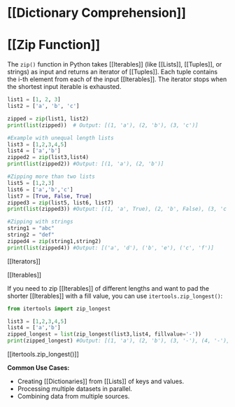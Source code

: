 # [[Dictionary Comprehension]]
# [[Zip Function]] 
The `zip()` function in Python takes [[Iterables]] (like [[Lists]], [[Tuples]], or strings) as input and returns an iterator of [[Tuples]].  Each tuple contains the i-th element from each of the input [[Iterables]].  The iterator stops when the shortest input iterable is exhausted.

```python
list1 = [1, 2, 3]
list2 = ['a', 'b', 'c']

zipped = zip(list1, list2)
print(list(zipped))  # Output: [(1, 'a'), (2, 'b'), (3, 'c')]

#Example with unequal length lists
list3 = [1,2,3,4,5]
list4 = ['a','b']
zipped2 = zip(list3,list4)
print(list(zipped2)) #Output: [(1, 'a'), (2, 'b')]

#Zipping more than two lists
list5 = [1,2,3]
list6 = ['a','b','c']
list7 = [True, False, True]
zipped3 = zip(list5, list6, list7)
print(list(zipped3)) #Output: [(1, 'a', True), (2, 'b', False), (3, 'c', True)]

#Zipping with strings
string1 = "abc"
string2 = "def"
zipped4 = zip(string1,string2)
print(list(zipped4)) #Output: [('a', 'd'), ('b', 'e'), ('c', 'f')]
```

[[Iterators]]

[[Iterables]]


If you need to zip [[Iterables]] of different lengths and want to pad the shorter [[Iterables]] with a fill value, you can use `itertools.zip_longest()`:

```python
from itertools import zip_longest

list3 = [1,2,3,4,5]
list4 = ['a','b']
zipped_longest = list(zip_longest(list3,list4, fillvalue='-'))
print(zipped_longest) #Output: [(1, 'a'), (2, 'b'), (3, '-'), (4, '-'), (5, '-')]
```

[[itertools.zip_longest()]]

**Common Use Cases:**

* Creating [[Dictionaries]] from [[Lists]] of keys and values.
* Processing multiple datasets in parallel.
* Combining data from multiple sources.


